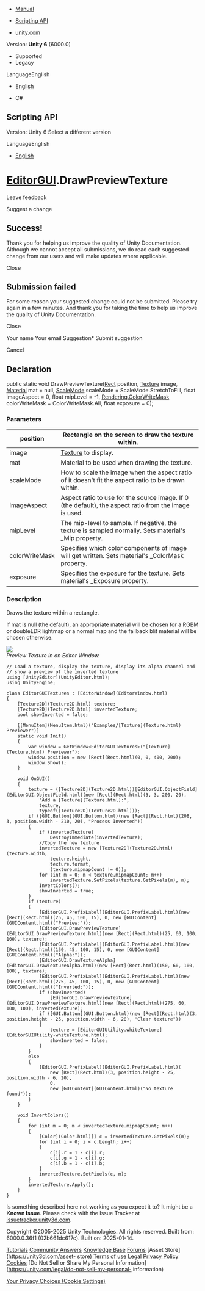 [ ]()

  * [Manual](../Manual/index.html)
  * [Scripting API](../ScriptReference/index.html)

  * [unity.com](https://unity.com/)

Version: **Unity 6** (6000.0)

  * Supported
  * Legacy

LanguageEnglish

  * [English]()

  * C#

[ ](https://docs.unity3d.com)

## Scripting API

Version: Unity 6 Select a different version

LanguageEnglish

  * [English]()

#  [EditorGUI](EditorGUI.html).DrawPreviewTexture

Leave feedback

Suggest a change

## Success!

Thank you for helping us improve the quality of Unity Documentation. Although
we cannot accept all submissions, we do read each suggested change from our
users and will make updates where applicable.

Close

## Submission failed

For some reason your suggested change could not be submitted. Please <a>try
again</a> in a few minutes. And thank you for taking the time to help us
improve the quality of Unity Documentation.

Close

Your name Your email Suggestion* Submit suggestion

Cancel

[ ]()

## Declaration

public static void DrawPreviewTexture([Rect](Rect.html) position,
[Texture](Texture.html) image, [Material](Material.html) mat = null,
[ScaleMode](ScaleMode.html) scaleMode = ScaleMode.StretchToFill, float
imageAspect = 0, float mipLevel = -1,
[Rendering.ColorWriteMask](Rendering.ColorWriteMask.html) colorWriteMask =
ColorWriteMask.All, float exposure = 0);

### Parameters

position | Rectangle on the screen to draw the texture within.  
---|---  
image |  [Texture](Texture.html) to display.  
mat | Material to be used when drawing the texture.  
scaleMode | How to scale the image when the aspect ratio of it doesn't fit the aspect ratio to be drawn within.  
imageAspect | Aspect ratio to use for the source image. If 0 (the default), the aspect ratio from the image is used.  
mipLevel | The mip-level to sample. If negative, the texture is sampled normally. Sets material's _Mip property.  
colorWriteMask | Specifies which color components of image will get written. Sets material's _ColorMask property.  
exposure | Specifies the exposure for the texture. Sets material's _Exposure property.  
  
### Description

Draws the texture within a rectangle.

If mat is null (the default), an appropriate material will be chosen for a
RGBM or doubleLDR lightmap or a normal map and the fallback blit material will
be chosen otherwise.  
  
![](../StaticFiles/ScriptRefImages/EditorGUIDrawPreviewTexture.png)  
_Preview Texture in an Editor Window._  
  

    
    
    // Load a texture, display the texture, display its alpha channel and
    // show a preview of the inverted texture
    using [UnityEditor](UnityEditor.html);
    using UnityEngine;  
      
    class EditorGUITextures : [EditorWindow](EditorWindow.html)
    {
        [Texture2D](Texture2D.html) texture;
        [Texture2D](Texture2D.html) invertedTexture;
        bool showInverted = false;  
      
        [[MenuItem](MenuItem.html)("Examples/[Texture](Texture.html) Previewer")]
        static void Init()
        {
            var window = GetWindow<EditorGUITextures>("[Texture](Texture.html) Previewer");
            window.position = new [Rect](Rect.html)(0, 0, 400, 200);
            window.Show();
        }  
      
        void OnGUI()
        {
            texture = ([Texture2D](Texture2D.html))[EditorGUI.ObjectField](EditorGUI.ObjectField.html)(new [Rect](Rect.html)(3, 3, 200, 20),
                "Add a [Texture](Texture.html):",
                texture,
                typeof([Texture2D](Texture2D.html)));
            if ([GUI.Button](GUI.Button.html)(new [Rect](Rect.html)(208, 3, position.width - 210, 20), "Process Inverted"))
            {
                if (invertedTexture)
                    DestroyImmediate(invertedTexture);
                //Copy the new texture
                invertedTexture = new [Texture2D](Texture2D.html)(texture.width,
                    texture.height,
                    texture.format,
                    (texture.mipmapCount != 0));
                for (int m = 0; m < texture.mipmapCount; m++)
                    invertedTexture.SetPixels(texture.GetPixels(m), m);
                InvertColors();
                showInverted = true;
            }
            if (texture)
            {
                [EditorGUI.PrefixLabel](EditorGUI.PrefixLabel.html)(new [Rect](Rect.html)(25, 45, 100, 15), 0, new [GUIContent](GUIContent.html)("Preview:"));
                [EditorGUI.DrawPreviewTexture](EditorGUI.DrawPreviewTexture.html)(new [Rect](Rect.html)(25, 60, 100, 100), texture);
                [EditorGUI.PrefixLabel](EditorGUI.PrefixLabel.html)(new [Rect](Rect.html)(150, 45, 100, 15), 0, new [GUIContent](GUIContent.html)("Alpha:"));
                [EditorGUI.DrawTextureAlpha](EditorGUI.DrawTextureAlpha.html)(new [Rect](Rect.html)(150, 60, 100, 100), texture);
                [EditorGUI.PrefixLabel](EditorGUI.PrefixLabel.html)(new [Rect](Rect.html)(275, 45, 100, 15), 0, new [GUIContent](GUIContent.html)("Inverted:"));
                if (showInverted)
                    [EditorGUI.DrawPreviewTexture](EditorGUI.DrawPreviewTexture.html)(new [Rect](Rect.html)(275, 60, 100, 100), invertedTexture);
                if ([GUI.Button](GUI.Button.html)(new [Rect](Rect.html)(3, position.height - 25, position.width - 6, 20), "Clear texture"))
                {
                    texture = [EditorGUIUtility.whiteTexture](EditorGUIUtility-whiteTexture.html);
                    showInverted = false;
                }
            }
            else
            {
                [EditorGUI.PrefixLabel](EditorGUI.PrefixLabel.html)(
                    new [Rect](Rect.html)(3, position.height - 25, position.width - 6, 20),
                    0,
                    new [GUIContent](GUIContent.html)("No texture found"));
            }
        }  
      
        void InvertColors()
        {
            for (int m = 0; m < invertedTexture.mipmapCount; m++)
            {
                [Color](Color.html)[] c = invertedTexture.GetPixels(m);
                for (int i = 0; i < c.Length; i++)
                {
                    c[i].r = 1 - c[i].r;
                    c[i].g = 1 - c[i].g;
                    c[i].b = 1 - c[i].b;
                }
                invertedTexture.SetPixels(c, m);
            }
            invertedTexture.Apply();
        }
    }
    

Is something described here not working as you expect it to? It might be a
**Known Issue**. Please check with the Issue Tracker at
[issuetracker.unity3d.com](https://issuetracker.unity3d.com).

Copyright ©2005-2025 Unity Technologies. All rights reserved. Built from:
6000.0.36f1 (02b661dc617c). Built on: 2025-01-14.

[Tutorials](https://unity3d.com/learn) [Community
Answers](https://answers.unity3d.com) [Knowledge
Base](https://support.unity3d.com/hc/en-us)
[Forums](https://forum.unity3d.com) [Asset Store](https://unity3d.com/asset-
store) [Terms of use](https://docs.unity3d.com/Manual/TermsOfUse.html)
[Legal](https://unity.com/legal) [Privacy
Policy](https://unity.com/legal/privacy-policy)
[Cookies](https://unity.com/legal/cookie-policy) [Do Not Sell or Share My
Personal Information](https://unity.com/legal/do-not-sell-my-personal-
information)

[Your Privacy Choices (Cookie Settings)](javascript:void\(0\);)

